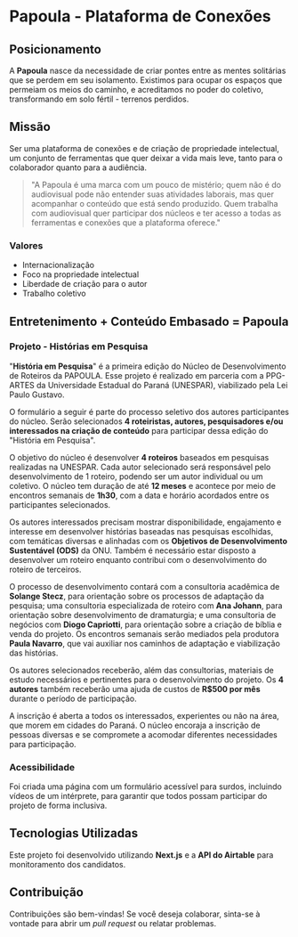# Papoula - Plataforma de Conexões

## Posicionamento

A **Papoula** nasce da necessidade de criar pontes entre as mentes solitárias que se perdem em seu isolamento. Existimos para ocupar os espaços que permeiam os meios do caminho, e acreditamos no poder do coletivo, transformando em solo fértil - terrenos perdidos.

## Missão

Ser uma plataforma de conexões e de criação de propriedade intelectual, um conjunto de ferramentas que quer deixar a vida mais leve, tanto para o colaborador quanto para a audiência.

> "A Papoula é uma marca com um pouco de mistério; quem não é do audiovisual pode não entender suas atividades laborais, mas quer acompanhar o conteúdo que está sendo produzido. Quem trabalha com audiovisual quer participar dos núcleos e ter acesso a todas as ferramentas e conexões que a plataforma oferece."

### Valores

- Internacionalização
- Foco na propriedade intelectual
- Liberdade de criação para o autor
- Trabalho coletivo

## Entretenimento + Conteúdo Embasado = Papoula

### Projeto - Histórias em Pesquisa

"**História em Pesquisa**" é a primeira edição do Núcleo de Desenvolvimento de Roteiros da PAPOULA. Esse projeto é realizado em parceria com a PPG-ARTES da Universidade Estadual do Paraná (UNESPAR), viabilizado pela Lei Paulo Gustavo.

O formulário a seguir é parte do processo seletivo dos autores participantes do núcleo. Serão selecionados **4 roteiristas, autores, pesquisadores e/ou interessados na criação de conteúdo** para participar dessa edição do "História em Pesquisa".

O objetivo do núcleo é desenvolver **4 roteiros** baseados em pesquisas realizadas na UNESPAR. Cada autor selecionado será responsável pelo desenvolvimento de 1 roteiro, podendo ser um autor individual ou um coletivo. O núcleo tem duração de até **12 meses** e acontece por meio de encontros semanais de **1h30**, com a data e horário acordados entre os participantes selecionados.

Os autores interessados precisam mostrar disponibilidade, engajamento e interesse em desenvolver histórias baseadas nas pesquisas escolhidas, com temáticas diversas e alinhadas com os **Objetivos de Desenvolvimento Sustentável (ODS)** da ONU. Também é necessário estar disposto a desenvolver um roteiro enquanto contribui com o desenvolvimento do roteiro de terceiros.

O processo de desenvolvimento contará com a consultoria acadêmica de **Solange Stecz**, para orientação sobre os processos de adaptação da pesquisa; uma consultoria especializada de roteiro com **Ana Johann**, para orientação sobre desenvolvimento de dramaturgia; e uma consultoria de negócios com **Diogo Capriotti**, para orientação sobre a criação de bíblia e venda do projeto. Os encontros semanais serão mediados pela produtora **Paula Navarro**, que vai auxiliar nos caminhos de adaptação e viabilização das histórias.

Os autores selecionados receberão, além das consultorias, materiais de estudo necessários e pertinentes para o desenvolvimento do projeto. Os **4 autores** também receberão uma ajuda de custos de **R$500 por mês** durante o período de participação.

A inscrição é aberta a todos os interessados, experientes ou não na área, que morem em cidades do Paraná. O núcleo encoraja a inscrição de pessoas diversas e se compromete a acomodar diferentes necessidades para participação.

### Acessibilidade

Foi criada uma página com um formulário acessível para surdos, incluindo vídeos de um intérprete, para garantir que todos possam participar do projeto de forma inclusiva.

## Tecnologias Utilizadas

Este projeto foi desenvolvido utilizando **Next.js** e a **API do Airtable** para monitoramento dos candidatos.

## Contribuição

Contribuições são bem-vindas! Se você deseja colaborar, sinta-se à vontade para abrir um *pull request* ou relatar problemas.

